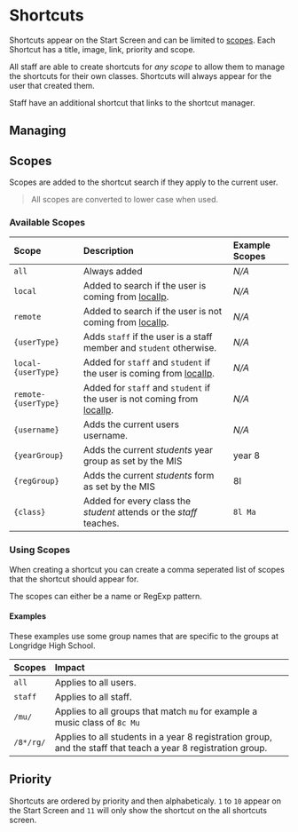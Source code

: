 # Shortcuts

Shortcuts appear on the Start Screen and can be limited to [scopes](#scopes).
Each Shortcut has a title, image, link, priority and scope.

All staff are able to create shortcuts for _any scope_ to allow them to manage
the shortcuts for their own classes. Shortcuts will always appear for the user
that created them.

Staff have an additional shortcut that links to the shortcut manager.

## Managing

## Scopes

Scopes are added to the shortcut search if they apply to the current user.

> All scopes are converted to lower case when used.

### Available Scopes

| Scope               | Description                                                                                             | Example Scopes |
| :------------------ | :------------------------------------------------------------------------------------------------------ | :------------- |
| `all`               | Always added                                                                                            | _N/A_          |
| `local`             | Added to search if the user is coming from [localIp](/admin/configuration#localIp).                     | _N/A_          |
| `remote`            | Added to search if the user is not coming from [localIp](/admin/configuration#localIp).                 | _N/A_          |
| `{userType}`        | Adds `staff` if the user is a staff member and `student` otherwise.                                     | _N/A_          |
| `local-{userType}`  | Added for `staff` and `student` if the user is coming from [localIp](/admin/configuration#localIp).     | _N/A_          |
| `remote-{userType}` | Added for `staff` and `student` if the user is not coming from [localIp](/admin/configuration#localIp). | _N/A_          |
| `{username}`        | Adds the current users username.                                                                        | _N/A_          |
| `{yearGroup}`       | Adds the current _students_ year group as set by the MIS                                                | year 8         |
| `{regGroup}`        | Adds the current _students_ form as set by the MIS                                                      | 8l             |
| `{class}`           | Added for every class the _student_ attends or the _staff_ teaches.                                     | `8l Ma`        |

### Using Scopes

When creating a shortcut you can create a comma seperated list of scopes that
the shortcut should appear for.

The scopes can either be a name or RegExp pattern.

#### Examples

These examples use some group names that are specific to the groups at Longridge
High School.

| Scopes    | Impact                                                                                                        |
| :-------- | :------------------------------------------------------------------------------------------------------------ |
| `all`     | Applies to all users.                                                                                         |
| `staff`   | Applies to all staff.                                                                                         |
| `/mu/`    | Applies to all groups that match `mu` for example a music class of `8c Mu`                                    |
| `/8*/rg/` | Applies to all students in a year 8 registration group, and the staff that teach a year 8 registration group. |

## Priority

Shortcuts are ordered by priority and then alphabeticaly. `1` to `10` appear on
the Start Screen and `11` will only show the shortcut on the all shortcuts
screen.
